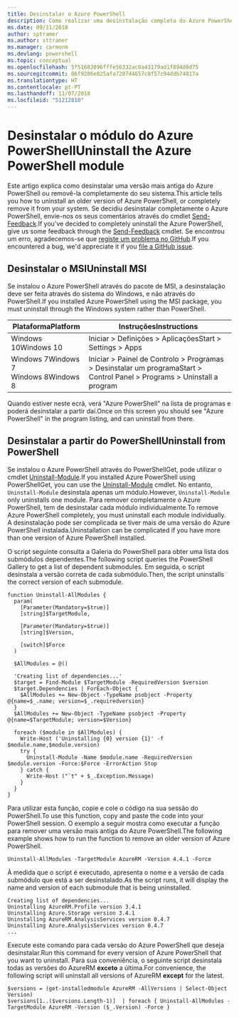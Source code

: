 ```yaml
---
title: Desinstalar o Azure PowerShell
description: Como realizar uma desinstalação completa do Azure PowerShell
ms.date: 09/11/2018
author: sptramer
ms.author: sttramer
ms.manager: carmonm
ms.devlang: powershell
ms.topic: conceptual
ms.openlocfilehash: 5f51683896fffe56332ac0a43179ad1f894d8d75
ms.sourcegitcommit: 06f9206e025afa7207d4657c8f57c94ddb74817a
ms.translationtype: HT
ms.contentlocale: pt-PT
ms.lasthandoff: 11/07/2018
ms.locfileid: "51212810"
---
```

# <a name="uninstall-the-azure-powershell-module"></a><span data-ttu-id="c572e-103">Desinstalar o módulo do Azure PowerShell</span><span class="sxs-lookup"><span data-stu-id="c572e-103">Uninstall the Azure PowerShell module</span></span>

<span data-ttu-id="c572e-104">Este artigo explica como desinstalar uma versão mais antiga do Azure PowerShell ou removê-la completamente do seu sistema.</span><span class="sxs-lookup"><span data-stu-id="c572e-104">This article tells you how to uninstall an older version of Azure PowerShell, or completely remove it from your system.</span></span> <span data-ttu-id="c572e-105">Se decidiu desinstalar completamente o Azure PowerShell, envie-nos os seus comentários através do cmdlet [Send-Feedback](/powershell/module/azurerm.profile/send-feedback).</span><span class="sxs-lookup"><span data-stu-id="c572e-105">If you've decided to completely uninstall the Azure PowerShell, give us some feedback through the [Send-Feedback](/powershell/module/azurerm.profile/send-feedback) cmdlet.</span></span>
<span data-ttu-id="c572e-106">Se encontrou um erro, agradecemos-se que [registe um problema no GitHub](https://github.com/azure/azure-powershell/issues).</span><span class="sxs-lookup"><span data-stu-id="c572e-106">If you encountered a bug, we'd appreciate it if you [file a GitHub issue](https://github.com/azure/azure-powershell/issues).</span></span>

## <a name="uninstall-msi"></a><span data-ttu-id="c572e-107">Desinstalar o MSI</span><span class="sxs-lookup"><span data-stu-id="c572e-107">Uninstall MSI</span></span>

<span data-ttu-id="c572e-108">Se instalou o Azure PowerShell através do pacote de MSI, a desinstalação deve ser feita através do sistema do Windows, e não através do PowerShell.</span><span class="sxs-lookup"><span data-stu-id="c572e-108">If you installed Azure PowerShell using the MSI package, you must uninstall through the Windows system rather than PowerShell.</span></span>

| <span data-ttu-id="c572e-109">Plataforma</span><span class="sxs-lookup"><span data-stu-id="c572e-109">Platform</span></span> | <span data-ttu-id="c572e-110">Instruções</span><span class="sxs-lookup"><span data-stu-id="c572e-110">Instructions</span></span> |
|----------|--------------|
| <span data-ttu-id="c572e-111">Windows 10</span><span class="sxs-lookup"><span data-stu-id="c572e-111">Windows 10</span></span> | <span data-ttu-id="c572e-112">Iniciar > Definições > Aplicações</span><span class="sxs-lookup"><span data-stu-id="c572e-112">Start > Settings > Apps</span></span> |
| <span data-ttu-id="c572e-113">Windows 7</span><span class="sxs-lookup"><span data-stu-id="c572e-113">Windows 7</span></span> </br><span data-ttu-id="c572e-114">Windows 8</span><span class="sxs-lookup"><span data-stu-id="c572e-114">Windows 8</span></span> | <span data-ttu-id="c572e-115">Iniciar > Painel de Controlo > Programas > Desinstalar um programa</span><span class="sxs-lookup"><span data-stu-id="c572e-115">Start > Control Panel > Programs > Uninstall a program</span></span> |

<span data-ttu-id="c572e-116">Quando estiver neste ecrã, verá "Azure PowerShell" na lista de programas e poderá desinstalar a partir daí.</span><span class="sxs-lookup"><span data-stu-id="c572e-116">Once on this screen you should see "Azure PowerShell" in the program listing, and can uninstall from there.</span></span>

## <a name="uninstall-from-powershell"></a><span data-ttu-id="c572e-117">Desinstalar a partir do PowerShell</span><span class="sxs-lookup"><span data-stu-id="c572e-117">Uninstall from PowerShell</span></span>

<span data-ttu-id="c572e-118">Se instalou o Azure PowerShell através do PowerShellGet, pode utilizar o cmdlet [Uninstall-Module](/powershell/module/powershellget/uninstall-module).</span><span class="sxs-lookup"><span data-stu-id="c572e-118">If you installed Azure PowerShell using PowerShellGet, you can use the [Uninstall-Module](/powershell/module/powershellget/uninstall-module) cmdlet.</span></span> <span data-ttu-id="c572e-119">No entanto, `Uninstall-Module` desinstala apenas um módulo.</span><span class="sxs-lookup"><span data-stu-id="c572e-119">However, `Uninstall-Module` only uninstalls one module.</span></span> <span data-ttu-id="c572e-120">Para remover completamente o Azure PowerShell, tem de desinstalar cada módulo individualmente.</span><span class="sxs-lookup"><span data-stu-id="c572e-120">To remove Azure PowerShell completely, you must uninstall each module individually.</span></span> <span data-ttu-id="c572e-121">A desinstalação pode ser complicada se tiver mais de uma versão do Azure PowerShell instalada.</span><span class="sxs-lookup"><span data-stu-id="c572e-121">Uninstallation can be complicated if you have more than one version of Azure PowerShell installed.</span></span>

<span data-ttu-id="c572e-122">O script seguinte consulta a Galeria do PowerShell para obter uma lista dos submódulos dependentes.</span><span class="sxs-lookup"><span data-stu-id="c572e-122">The following script queries the PowerShell Gallery to get a list of dependent submodules.</span></span> <span data-ttu-id="c572e-123">Em seguida, o script desinstala a versão correta de cada submódulo.</span><span class="sxs-lookup"><span data-stu-id="c572e-123">Then, the script uninstalls the correct version of each submodule.</span></span>

```powershell-interactive
function Uninstall-AllModules {
  param(
    [Parameter(Mandatory=$true)]
    [string]$TargetModule,

    [Parameter(Mandatory=$true)]
    [string]$Version,

    [switch]$Force
  )

  $AllModules = @()

  'Creating list of dependencies...'
  $target = Find-Module $TargetModule -RequiredVersion $version
  $target.Dependencies | ForEach-Object {
    $AllModules += New-Object -TypeName psobject -Property @{name=$_.name; version=$_.requiredversion}
  }
  $AllModules += New-Object -TypeName psobject -Property @{name=$TargetModule; version=$Version}

  foreach ($module in $AllModules) {
    Write-Host ('Uninstalling {0} version {1}' -f $module.name,$module.version)
    try {
      Uninstall-Module -Name $module.name -RequiredVersion $module.version -Force:$Force -ErrorAction Stop
    } catch {
      Write-Host ("`t" + $_.Exception.Message)
    }
  }
}
```

<span data-ttu-id="c572e-124">Para utilizar esta função, copie e cole o código na sua sessão do PowerShell.</span><span class="sxs-lookup"><span data-stu-id="c572e-124">To use this function, copy and paste the code into your PowerShell session.</span></span> <span data-ttu-id="c572e-125">O exemplo a seguir mostra como executar a função para remover uma versão mais antiga do Azure PowerShell.</span><span class="sxs-lookup"><span data-stu-id="c572e-125">The following example shows how to run the function to remove an older version of Azure PowerShell.</span></span>

```powershell-interactive
Uninstall-AllModules -TargetModule AzureRM -Version 4.4.1 -Force
```

<span data-ttu-id="c572e-126">À medida que o script é executado, apresenta o nome e a versão de cada submódulo que está a ser desinstalado.</span><span class="sxs-lookup"><span data-stu-id="c572e-126">As the script runs, it will display the name and version of each submodule that is being uninstalled.</span></span>

```output
Creating list of dependencies...
Uninstalling AzureRM.Profile version 3.4.1
Uninstalling Azure.Storage version 3.4.1
Uninstalling AzureRM.AnalysisServices version 0.4.7
Uninstalling Azure.AnalysisServices version 0.4.7
...
```

<span data-ttu-id="c572e-127">Execute este comando para cada versão do Azure PowerShell que deseja desinstalar.</span><span class="sxs-lookup"><span data-stu-id="c572e-127">Run this command for every version of Azure PowerShell that you want to uninstall.</span></span> <span data-ttu-id="c572e-128">Para sua conveniência, o seguinte script desinstala todas as versões do AzureRM __exceto__ a última.</span><span class="sxs-lookup"><span data-stu-id="c572e-128">For convenience, the following script will uninstall all versions of AzureRM __except__ for the latest.</span></span>

```powershell-interactive
$versions = (get-installedmodule AzureRM -AllVersions | Select-Object Version)
$versions[1..($versions.Length-1)]  | foreach { Uninstall-AllModules -TargetModule AzureRM -Version ($_.Version) -Force }
```
